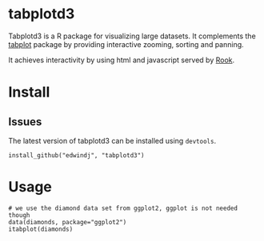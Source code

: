 tabplotd3
=========

Tabplotd3 is a R package for visualizing large datasets. It complements the 
[tabplot](http://cran.r-project.org/package=tabplot) package by providing interactive zooming, sorting and panning.

It achieves interactivity by using html and javascript served by [Rook](http://github.com/jeffreyhorner/Rook).

Install
=====

Issues
------
The latest version of tabplotd3 can be installed using `devtools`.

```
install_github("edwindj", "tabplotd3")
```

Usage
=====

```
# we use the diamond data set from ggplot2, ggplot is not needed though
data(diamonds, package="ggplot2")
itabplot(diamonds)
```


